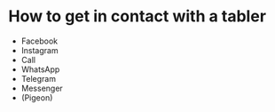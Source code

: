 # How to get in contact with a tabler

- Facebook
- Instagram
- Call
- WhatsApp
- Telegram
- Messenger
- (Pigeon)
